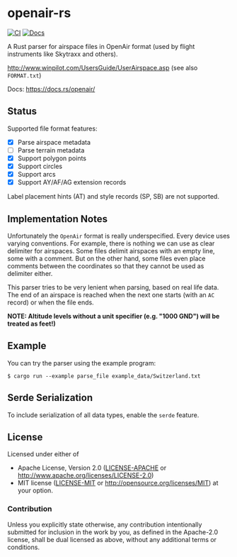 # openair-rs

[![CI](https://github.com/glide-rs/openair-rs/actions/workflows/ci.yml/badge.svg)](https://github.com/glide-rs/openair-rs/actions/workflows/ci.yml)
[![Docs][docs-badge]][docs]

A Rust parser for airspace files in OpenAir format (used by flight instruments
like Skytraxx and others).

http://www.winpilot.com/UsersGuide/UserAirspace.asp (see also `FORMAT.txt`)

Docs: https://docs.rs/openair/


## Status

Supported file format features:

- [x] Parse airspace metadata
- [ ] Parse terrain metadata
- [x] Support polygon points
- [x] Support circles
- [x] Support arcs
- [x] Support AY/AF/AG extension records

Label placement hints (AT) and style records (SP, SB) are not supported.


## Implementation Notes

Unfortunately the `OpenAir` format is really underspecified. Every device
uses varying conventions. For example, there is nothing we can use as clear
delimiter for airspaces. Some files delimit airspaces with an empty line,
some with a comment. But on the other hand, some files even place comments
between the coordinates so that they cannot be used as delimiter either.

This parser tries to be very lenient when parsing, based on real life data.
The end of an airspace is reached when the next one starts (with an `AC`
record) or when the file ends.

**NOTE: Altitude levels without a unit specifier (e.g. "1000 GND") will be
treated as feet!)**


## Example

You can try the parser using the example program:

    $ cargo run --example parse_file example_data/Switzerland.txt


## Serde Serialization

To include serialization of all data types, enable the `serde` feature.


## License

Licensed under either of

 * Apache License, Version 2.0 ([LICENSE-APACHE](LICENSE-APACHE) or
   http://www.apache.org/licenses/LICENSE-2.0)
 * MIT license ([LICENSE-MIT](LICENSE-MIT) or
   http://opensource.org/licenses/MIT) at your option.

### Contribution

Unless you explicitly state otherwise, any contribution intentionally submitted
for inclusion in the work by you, as defined in the Apache-2.0 license, shall
be dual licensed as above, without any additional terms or conditions.


<!-- Badges -->
[docs]: https://docs.rs/openair/
[docs-badge]: https://img.shields.io/badge/docs-docs.rs-yellow.svg?maxAge=3600
